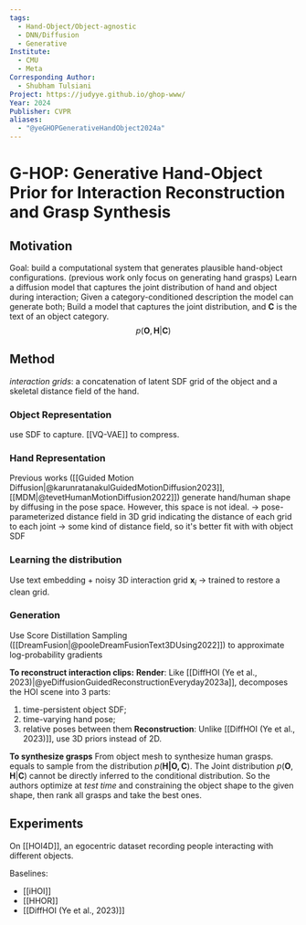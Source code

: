 ```yaml
---
tags:
  - Hand-Object/Object-agnostic
  - DNN/Diffusion
  - Generative
Institute:
  - CMU
  - Meta
Corresponding Author:
  - Shubham Tulsiani
Project: https://judyye.github.io/ghop-www/
Year: 2024
Publisher: CVPR
aliases:
  - "@yeGHOPGenerativeHandObject2024a"
---
```

# G-HOP: Generative Hand-Object Prior for Interaction Reconstruction and Grasp Synthesis
## Motivation
Goal: build a computational system that generates plausible hand-object configurations. (previous work only focus on generating hand grasps)
Learn a diffusion model that captures the joint distribution of hand and object during interaction; Given a category-conditioned description the model can generate both;
Build a model that captures the joint distribution, and $\mathbf{C}$ is the text of an object category.
$$p(\textbf{O}, \textbf{H}|\textbf{C})$$
## Method
*interaction grids*: a concatenation of latent SDF grid of the object and a skeletal distance field of the hand.
### Object Representation
use SDF to capture. [[VQ-VAE]] to compress.
### Hand Representation
Previous works ([[Guided Motion Diffusion|@karunratanakulGuidedMotionDiffusion2023]], [[MDM|@tevetHumanMotionDiffusion2022]]) generate hand/human shape by diffusing in the pose space. However, this space is not ideal. 
-> pose-parameterized distance field in 3D grid indicating the distance of each grid to each joint -> some kind of distance field, so it's better fit with with object SDF
### Learning the distribution
Use text embedding + noisy 3D interaction grid $\mathbf{x}_i$ -> trained to restore a clean grid.
### Generation
Use Score Distillation Sampling ([[DreamFusion|@pooleDreamFusionText3DUsing2022]]) to approximate log-probability gradients

**To reconstruct interaction clips:**
**Render**:
Like [[DiffHOI (Ye et al., 2023)|@yeDiffusionGuidedReconstructionEveryday2023a]], decomposes the HOI scene into 3 parts:
1. time-persistent object SDF;
2. time-varying hand pose;
3. relative poses between them
**Reconstruction**:
Unlike [[DiffHOI (Ye et al., 2023)]], use 3D priors instead of 2D.

**To synthesize grasps**
From object mesh to synthesize human grasps. equals to sample from the distribution $p(\mathbf{H | O, C})$. The Joint distribution $p(\textbf{O}, \textbf{H}|\textbf{C})$ cannot be directly inferred to the conditional distribution. So the authors optimize at *test time* and constraining the object shape to the given shape, then rank all grasps and take the best ones.

## Experiments
On [[HOI4D]], an egocentric dataset recording people interacting with different objects.

Baselines:
* [[iHOI]]
* [[HHOR]]
* [[DiffHOI (Ye et al., 2023)]]